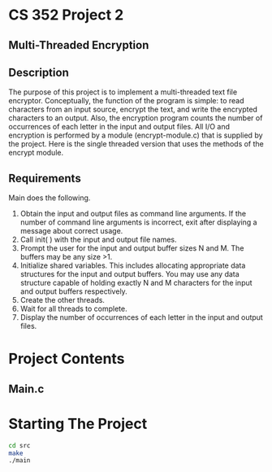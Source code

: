 # CS 352 Project 2

## Multi-Threaded Encryption

## Description

The purpose of this project is to implement a multi-threaded text file encryptor. Conceptually,
the function of the program is simple: to read characters from an input source, encrypt the text,
and write the encrypted characters to an output. Also, the encryption program counts the number
of occurrences of each letter in the input and output files. All I/O and encryption is performed by
a module (encrypt-module.c) that is supplied by the project. Here is the single threaded version
that uses the methods of the encrypt module.

## Requirements 

Main does the following.
1. Obtain the input and output files as command line arguments. If the number of
command line arguments is incorrect, exit after displaying a message about correct usage.
2. Call init( ) with the input and output file names.
3. Prompt the user for the input and output buffer sizes N and M. The buffers may be any
size >1.
4. Initialize shared variables. This includes allocating appropriate data structures for the
input and output buffers. You may use any data structure capable of holding exactly N
and M characters for the input and output buffers respectively.
5. Create the other threads.
6. Wait for all threads to complete.
7. Display the number of occurrences of each letter in the input and output files.

# Project Contents

## Main.c 

# Starting The Project
```bash
cd src
make
./main
```
